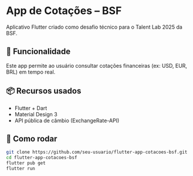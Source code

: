 # App de Cotações – BSF

Aplicativo Flutter criado como desafio técnico para o Talent Lab 2025 da BSF.

## 📱 Funcionalidade

Este app permite ao usuário consultar cotações financeiras (ex: USD, EUR, BRL) em tempo real.

## 📦 Recursos usados

- Flutter + Dart
- Material Design 3
- API pública de câmbio (ExchangeRate-API)

## 🚀 Como rodar

```bash
git clone https://github.com/seu-usuario/flutter-app-cotacoes-bsf.git
cd flutter-app-cotacoes-bsf
flutter pub get
flutter run
